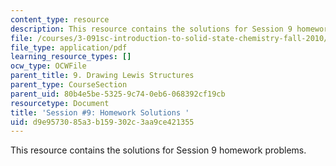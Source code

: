 ```yaml
---
content_type: resource
description: This resource contains the solutions for Session 9 homework problems.
file: /courses/3-091sc-introduction-to-solid-state-chemistry-fall-2010/d9e9573085a3b159302c3aa9ce421355_MIT3_091SCF09_hw9_sol.pdf
file_type: application/pdf
learning_resource_types: []
ocw_type: OCWFile
parent_title: 9. Drawing Lewis Structures
parent_type: CourseSection
parent_uid: 80b4e5be-5325-9c74-0eb6-068392cf19cb
resourcetype: Document
title: 'Session #9: Homework Solutions '
uid: d9e95730-85a3-b159-302c-3aa9ce421355
---
```

This resource contains the solutions for Session 9 homework problems.

